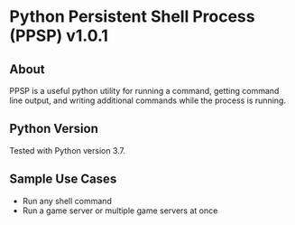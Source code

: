 # Python Persistent Shell Process (PPSP) v1.0.1

## About
PPSP is a useful python utility for running a command, getting command line output, and writing additional commands while the process is running.

## Python Version 
Tested with Python version 3.7.

## Sample Use Cases
- Run any shell command
- Run a game server or multiple game servers at once
